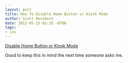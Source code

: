 ```yaml
---
layout: post
title: How To Disable Home Button or Kiosk Mode
author: Scott Densmore
date: 2012-05-25 02:35 -0700
tags:
- ios
---
```


[Disable Home Button or Kiosk Mode](http://indieambitions.com/code-snippits/disable-home-button-kiosk-mode/?utm_source=rss&utm_medium=rss&utm_campaign=disable-home-button-kiosk-mode)

Good to keep this in mind the next time someone asks me.
